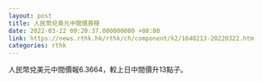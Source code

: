 ```yaml
---
layout: post
title: 人民幣兌美元中間價靠穩
date: 2022-03-22 09:20:37.000000000 +08:00
link: https://news.rthk.hk/rthk/ch/component/k2/1640213-20220322.htm
categories: rthk
---
```


人民幣兌美元中間價報6.3664，較上日中間價升13點子。
